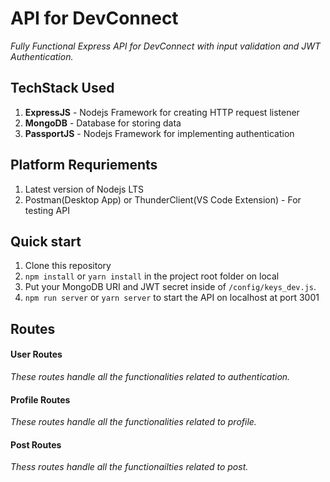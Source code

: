 # API for DevConnect
_Fully Functional Express API for DevConnect with input validation and JWT Authentication._

## TechStack Used
1. **ExpressJS** - Nodejs Framework for creating HTTP request listener
2. **MongoDB** - Database for storing data
3. **PassportJS** - Nodejs Framework for implementing authentication 

## Platform Requriements

1. Latest version of Nodejs LTS
2. Postman(Desktop App) or ThunderClient(VS Code Extension) - For testing API

## Quick start

1. Clone this repository
2. `npm install` or `yarn install` in the project root folder on local
3. Put your MongoDB URI and JWT secret inside of `/config/keys_dev.js`.
4. `npm run server` or `yarn server` to start the API on localhost at port 3001

## Routes

#### User Routes
  _These routes handle all the functionalities related to authentication._

#### Profile Routes
  _These routes handle all the functionalities related to profile._

#### Post Routes
  _Thess routes handle all the functionailties related to post._
